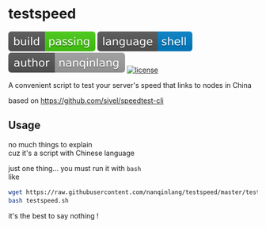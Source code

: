 # testspeed
[![Build Status](https://github.com/SuzukazeAoran/SVG/blob/master/build%20passing.svg)](https://github.com/nanqinlang/testspeed)
[![language](https://github.com/SuzukazeAoran/SVG/blob/master/language-shell-blue.svg)](https://github.com/nanqinlang/testspeed)
[![author](https://github.com/SuzukazeAoran/SVG/blob/master/author-nanqinlang-lightgrey.svg)](https://github.com/nanqinlang/testspeed)
[![license](https://github.com/SuzukazeAoran/SVG/blob/master/license-GNU3.0-orange.svg)](https://github.com/nanqinlang/testspeed)

A convenient script to test your server's speed that links to nodes in China

based on https://github.com/sivel/speedtest-cli

## Usage
no much things to explain  
cuz it's a script with Chinese language

just one thing... you must run it with `bash`  
like
```bash
wget https://raw.githubusercontent.com/nanqinlang/testspeed/master/testspeed.sh
bash testspeed.sh
```

it's the best to say nothing !